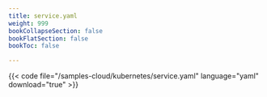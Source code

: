 ```yaml
---
title: service.yaml
weight: 999
bookCollapseSection: false
bookFlatSection: false
bookToc: false

---
```


{{< code file="/samples-cloud/kubernetes/service.yaml" language="yaml" download="true" >}}
